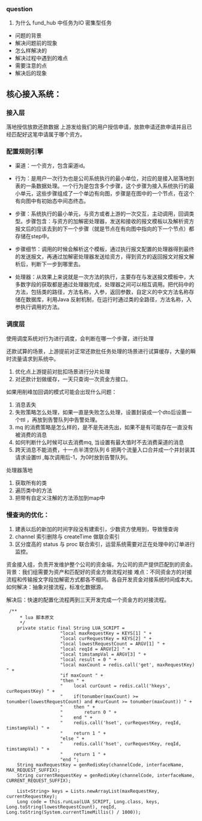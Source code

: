 ### question
1. 为什么 fund_hub 中任务为IO 密集型任务

- 问题的背景
- 解决问题前的现象
- 怎么样解决的
- 解决过程中遇到的难点
- 需要注意的点
- 解决后的现象

## 核心接入系统：
### 接入层
落地授信放款还款数据
上游发给我们的用户授信申请，放款申请还款申请并且已经匹配好这笔申请属于哪个资方。

### 配置规则引擎
- 渠道：一个资方，包含渠道id。

- 行为：是用户一次行为也是公司系统执行的最小单位，对应的是接入层落地到表的一条数据处理。一个行为是包含多个步骤，这个步骤为接入系统执行的最小单元，这些步骤组成了一个单边有向图，步骤是在图中的一个节点，在这个有向图中有初始态中间态终态。

- 步骤：系统执行的最小单元，与资方或者上游的一次交互，主动调用，回调类型。步骤包含：与资方的加解密处理器，发送和接收的报文模板以及解析资方报文后的应该去到的下一个步骤（就是节点在有向图中指向的下一个节点）都存储在step中。

- 步骤细节：调用的时候会解析这个模板，通过执行报文配置的处理器得到最终的发送报文，再通过加解密处理器发送给资方，得到资方的返回报文对报文解析后，判断下一步到哪里去。

- 处理器：从效果上来说就是一次方法的执行，主要存在与发送报文模板中，大多数字段的获取都是通过处理器完成，处理器之间可以相互调用。把代码中的方法，包括类的路径，方法名称，入参，返回参数，自定义的中文方法名称存储在数据库，利用Java 反射机制，在运行时通过类的全路径，方法名称，入参执行调用的方法。

### 调度层

使用调度系统对行为进行调度，会判断在哪一个步骤，进行处理

还款试算的场景，上游提前对正常还款批任务处理的场景进行试算缓存，大量的瞬时流量请求到系统中。
1. 优化点上游提前对批扣场景进行分片处理
2. 对还款计划做缓存，一天只查询一次资金方接口。

如果用削峰加回调的模式可能会出现什么问题：
1. 消息丢失
2. 失败策略怎么处理，如果一直是失败怎么处理，设置封装成一个dto后设置一个ttl ，再放到告警队列中告警处理。
3. mq 的消费策略是怎么样的，是不是先进先出，如果不是有可能存在一直没有被消费的消息
4. 如何判断什么时候可以去消费mq, 当设置有最大值时不去消费渠道的消息
5. 跨天消息不能消费，十一点半清空队列
6  把两个流量入口合并成一个并封装其请求设置ttl ,每次调用后-1，为0时放到告警队列。


处理器落地
1. 获取所有的类
2. 遍历类中的方法
3. 把带有自定义注解的方法添加到map中
### 慢查询的优化：
1. 建表以后的新加的时间字段没有建索引，少数资方使用到，导致慢查询
2. channel 索引删除与 createTime 做联合索引
3. 区分度高的 status 与 proc 联合索引，运营系统需要对正在处理中的订单进行监控。

资金接入组，负责开发维护整个公司的资金端，为公司的资产提供匹配到的资金。
背景：我们组需要为资产和匹配好的资金方做流程对接
难点：不同资金方的对接流程和传输报文字段加解密方式都各不相同。各自开发资金对接系统时间成本大。
如何解决：抽象对接流程，标准化数据源。

解决后：快速的配置化流程两到三天开发完成一个资金方的对接流程。


```
 /**
     * lua 脚本原文
     */
    private static final String LUA_SCRIPT =
                    "local maxRequestKey = KEYS[1] " +
                    "local curRequestKey = KEYS[2] " +
                    "local lowestRequestCount = ARGV[1] " +
                    "local reqId = ARGV[2] " +
                    "local timstampVal = ARGV[3] " +
                    "local result = 0 " +
                    "local maxCount = redis.call('get', maxRequestKey) " +
                    "if maxCount " +
                    "then " +
                    "    local curCount = redis.call('hkeys', curRequestKey) " +
                    "    if(tonumber(maxCount) >= tonumber(lowestRequestCount) and #curCount >= tonumber(maxCount)) " +
                    "    then " +
                    "        return 0 " +
                    "    end " +
                    "    redis.call('hset', curRequestKey, reqId, timstampVal) " +
                    "    return 1 " +
                    "else " +
                    "    redis.call('hset', curRequestKey, reqId, timstampVal) " +
                    "    return 1 " +
                    "end ";
    String maxRequestKey = genRedisKey(channelCode, interfaceName, MAX_REQUEST_SUFFIX);
    String currentRequestKey = genRedisKey(channelCode, interfaceName, CURRENT_REQUEST_SUFFIX);
    
    List<String> keys = Lists.newArrayList(maxRequestKey, currentRequestKey);               
    Long code = this.runLua(LUA_SCRIPT, Long.class, keys, Long.toString(lowestRequestCount), reqId, Long.toString(System.currentTimeMillis() / 1000));

```